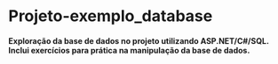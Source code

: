 # Projeto-exemplo_database

#### Exploração da base de dados no projeto utilizando ASP.NET/C#/SQL. Inclui exercícios para prática na manipulação da base de dados.


